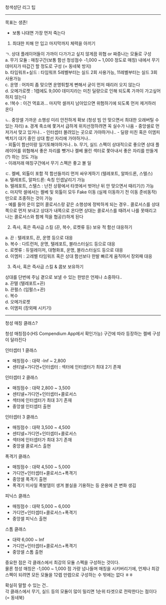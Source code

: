 청색성단 리그 팁  
  
---
  
목표는 생존!  
  - 보통 나대면 가장 먼저 죽는다  

1. 최대한 피해 안 입고 마지막까지 체력을 아끼기  

  ㄱ. 상대 플레이어들이 가까이 다가가고 싶지 않게끔 위협 or 짜증나는 모듈로 구성  
    a. 무기 모듈 : 매칭구간(보통 함선 청성점수 -1,000 ~ 1,000 정도로 매칭) 내에서 무기 데미지가 따갑긴 할 정도로 구성 (= 동네북 방지)      
    b. 타임워프+실드 : 타임워프 5레벨부터는 실드 2회 사용가능, 11레벨부터는 실드 3회 사용가능  
    c. 운명 : 어차피 좀 맞으면 운명튀할게 뻔해서 굳이 먼저 때리러 오지 않는다  
    d. 오메가로켓 : 1렙에도 9,000 데미지라는 미친 딜량으로 인해 되도록 가까이 가고싶어하지 않는다  
    e. !복수 : 이건 역효과... 마지막 셀까지 남아있으면 위험하기에 되도록 먼저 제거하러 온다  

ㄴ. 중앙셀 가까운 소행성 미리 안전하게 확보 (청성 빔 안 맞으면서 최대한 오래버틸 수 있는 자리)
  a. 경계 축소에 쫓겨서 급하게 위치선정하려면 꼭 실수가 나옴
    - 중앙셀로 먼저가서 맞고 있거나.. 
    - 인터셉터 몰려있는 곳으로 가야하거나.. 
    - 딜량 미친 혹은 이엠피 벽치기 대기 중인 상대 함선 자리에 가야하거나..  
    - 외톨이 함선이랑 일기토해야하거나..
  b. 무기, 실드 스펙이 상대적으로 좋으면 상대 플레이어를 위협해서 좋은 자리를 뺏거나 켈베 몰린 섹터로 쫓아내서 좋은 자리를 만들게(?) 하는 것도 가능  
    - 이래저래 매칭구간에서 무기 스펙은 좋고 볼 일  

ㄷ. 켈베, 외톨이 포함 적 함선들끼리 먼저 싸우게하기 (텔레포트, 알파드론, 스텔스)  
  a. 텔레포트, 알파드론: 속칭 인셉날리기 가능  
  b. 텔레포트, 스텔스 : 난전 상황에서 타겟에서 벗어난 뒤 안 맞으면서 때리기(!) 가능     
  c. 마지막 셀에서는 켈베 및 외톨이 모두 Fake 이동 (실제 이동하기 전 이동 준비동작) 만으로 조종하는 것이 가능  
    - 예를 들어 운이 없어 콜로서스랑 같은 소행성에 정박하게 되는 경우.. 콜로서스를 상대쪽으로 먼저 보내고 상대가 내쪽으로 온다면 상대는 콜로서스를 때려서 나를 못때리고 나는 콜로서스와 함께 적을 협공(!)하게 된다  

2. 즉사, 혹은 즉사급 스킬 (끈, 복수, 로켓류 등) 보유 적 함선 대응하기  

  a. 끈 : 텔레포트, 끈, 운명 등으로 대응  
  b. 복수 : 다트런처, 운명, 텔레포트, 블라스터실드 등으로 대응    
  c. 로켓류 : 듀얼레이저, 대형화포, 운명, 블라스터실드 등으로 대응   
  d. 이엠피 : 고레벨 타임워프 혹은 상대 함선보다 한발 빠르게 움직여서 장외패 대응  

3. 즉사, 혹은 즉사급 스킬 & 콤보 보유하기  

상대를 단번에 주님 곁으로 보낼 수 있는 한방은 언제나 소중하다..   
  a. 끈텔 (텔레포트+끈)  
  b. 끈펄스 (임펄스+끈)     
  c. 복수  
  d. 오메가로켓  
  e. 이엠피 (장외패 시키기)  
  
---  
   
청성 매칭 클래스?
    
  청성 매칭점수(HS Compendium App에서 확인가능) 구간에 따라 등장하는 켈베 구성이 달라진다  
  
  인터셉터 1 클래스  
  - 매칭점수 : 대략 -Inf ~ 2,800  
  - 센티넬+가디언+인터셉터 : 섹터에 인터셉터가 최대 2기 존재    
  
  인터셉터 2 클래스  
  - 매칭점수 : 대략 2,800 ~ 3,500    
  - 센티넬+가디언+인터셉터+콜로서스  
  - 섹터에 인터셉터가 최대 3기 존재  
  - 중앙셀 인터셉터 출현  
  
  인터셉터 3 클래스  
  - 매칭점수 : 대략 3,500 ~ 4,500   
  - 센티넬+가디언+인터셉터+콜로서스  
  - 섹터에 인터셉터가 최대 3기 존재  
  - 중앙셀 콜로서스 출현  
  
  폭격기 클래스 
  - 매칭점수 : 대략 4,500 ~ 5,000   
  - 가디언+인터셉터+콜로서스+폭격기  
  - 중앙셀 폭격기 출현 
  - 폭격기 미사일 폭발뎀이 생겨 블실을 기용하는 등 운용에 큰 변화 생김           
  
  피닉스 클래스 
  - 매칭점수 : 대략 5,000 ~ 6,000   
  - 가디언+인터셉터+콜로서스+폭격기  
  - 중앙셀 피닉스 출현    
  
  스톰 클래스 
  - 대략 6,000 ~ Inf
  - 가디언+인터셉터+콜로서스+폭격기  
  - 중앙셀 스톰 출현    
  
중요한 점은 각 클래스에서 최강의 모듈 스펙을 구성하는 것이다.  
물론 청성 매칭은 -1,000 ~ 1,000 점 가량 넘나들며 매칭을 시키버리기에, 
언제나 최강 스펙이 되려면 모든 모듈을 12렙 만렙으로 구성하는 수 밖에는 없다 ㅎㅎ  
  
확실히 말할 수 있는 건..  
각 클래스에서 무기, 실드 등의 모듈이 많이 밀리면 1순위 타겟으로 전락한다는 점이다 (= 동네북)    
